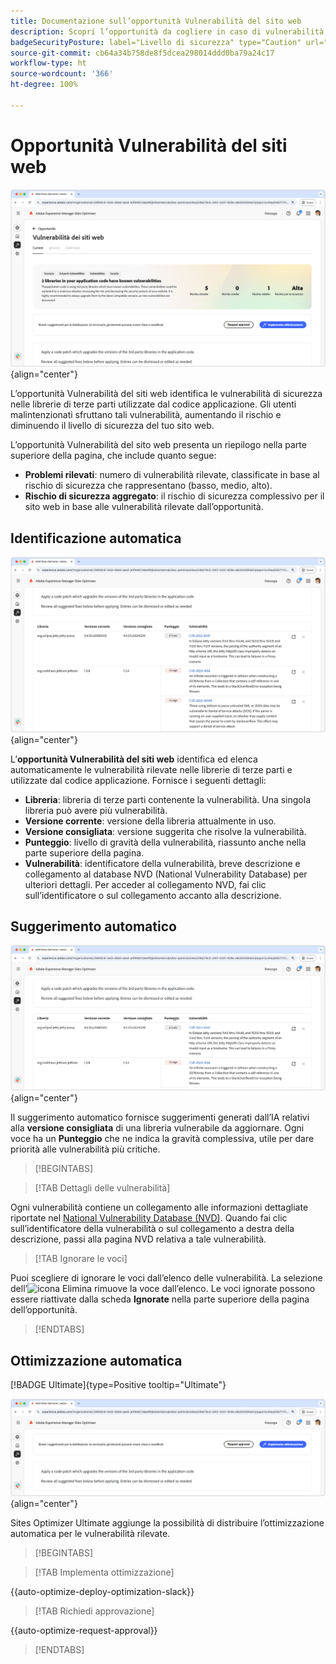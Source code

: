 ```yaml
---
title: Documentazione sull’opportunità Vulnerabilità del sito web
description: Scopri l’opportunità da cogliere in caso di vulnerabilità dei siti web e come utilizzarla per aumentare la sicurezza del sito web.
badgeSecurityPosture: label="Livello di sicurezza" type="Caution" url="../../opportunity-types/security-posture.md" tooltip="Livello di sicurezza"
source-git-commit: cb64a34b758de8f5dcea298014ddd0ba79a24c17
workflow-type: ht
source-wordcount: '366'
ht-degree: 100%

---
```



# Opportunità Vulnerabilità del siti web

![Opportunità Vulnerabilità del siti web](./assets/website-vulnerabilities/hero.png){align="center"}

L’opportunità Vulnerabilità del siti web identifica le vulnerabilità di sicurezza nelle librerie di terze parti utilizzate dal codice applicazione. Gli utenti malintenzionati sfruttano tali vulnerabilità, aumentando il rischio e diminuendo il livello di sicurezza del tuo sito web.

L’opportunità Vulnerabilità del sito web presenta un riepilogo nella parte superiore della pagina, che include quanto segue:

* **Problemi rilevati**: numero di vulnerabilità rilevate, classificate in base al rischio di sicurezza che rappresentano (basso, medio, alto).
* **Rischio di sicurezza aggregato**: il rischio di sicurezza complessivo per il sito web in base alle vulnerabilità rilevate dall’opportunità.

## Identificazione automatica

![Identificazione automatica di vulnerabilità del sito web](./assets/website-vulnerabilities/auto-identify.png){align="center"}

L’**opportunità Vulnerabilità del siti web** identifica ed elenca automaticamente le vulnerabilità rilevate nelle librerie di terze parti e utilizzate dal codice applicazione. Fornisce i seguenti dettagli:

* **Libreria**: libreria di terze parti contenente la vulnerabilità. Una singola libreria può avere più vulnerabilità.
* **Versione corrente**: versione della libreria attualmente in uso.
* **Versione consigliata**: versione suggerita che risolve la vulnerabilità.
* **Punteggio**: livello di gravità della vulnerabilità, riassunto anche nella parte superiore della pagina.
* **Vulnerabilità**: identificatore della vulnerabilità, breve descrizione e collegamento al database NVD (National Vulnerability Database) per ulteriori dettagli. Per acceder al collegamento NVD, fai clic sull’identificatore o sul collegamento accanto alla descrizione.

## Suggerimento automatico

![Suggerimento automatico per vulnerabilità del sito web](./assets/website-vulnerabilities/auto-suggest.png){align="center"}

Il suggerimento automatico fornisce suggerimenti generati dall’IA relativi alla **versione consigliata** di una libreria vulnerabile da aggiornare. Ogni voce ha un **Punteggio** che ne indica la gravità complessiva, utile per dare priorità alle vulnerabilità più critiche.

>[!BEGINTABS]

>[!TAB Dettagli delle vulnerabilità]

Ogni vulnerabilità contiene un collegamento alle informazioni dettagliate riportate nel [National Vulnerability Database (NVD)](https://nvd.nist.gov/). Quando fai clic sull’identificatore della vulnerabilità o sul collegamento a destra della descrizione, passi alla pagina NVD relativa a tale vulnerabilità.

>[!TAB Ignorare le voci]

Puoi scegliere di ignorare le voci dall’elenco delle vulnerabilità. La selezione dell’![icona Elimina](https://spectrum.adobe.com/static/icons/ui_18/CrossSize500.svg) rimuove la voce dall’elenco. Le voci ignorate possono essere riattivate dalla scheda **Ignorate** nella parte superiore della pagina dell’opportunità.<!---right now it does not seem to be implemented, but the page description mentions this functionality-->

>[!ENDTABS]


## Ottimizzazione automatica

[!BADGE Ultimate]{type=Positive tooltip="Ultimate"}

![Ottimizzazione automatica delle vulnerabilità dei siti web](./assets/website-vulnerabilities/auto-optimize.png){align="center"}

Sites Optimizer Ultimate aggiunge la possibilità di distribuire l’ottimizzazione automatica per le vulnerabilità rilevate.

>[!BEGINTABS]

>[!TAB Implementa ottimizzazione]

{{auto-optimize-deploy-optimization-slack}}

>[!TAB Richiedi approvazione]

{{auto-optimize-request-approval}}

>[!ENDTABS]